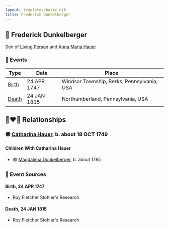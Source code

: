 ```yaml
---
layout: templates/basic.njk
title: Frederick Dunkelberger
---
```

## 🔵 Frederick Dunkelberger

Son of [Living Person](/people/1/13545057) and [Anna Maria Hauer](/people/2/22963774)

### 📆 Events

Type | Date | Place
------ | ------ | ------
[Birth](#event-event-2) | 24 APR 1747 | Windsor Township, Berks, Pennsylvania, USA
[Death](#event-event-3) | 24 JAN 1815 | Northumberland, Pennsylvania, USA

## 👩‍❤️‍👨 Relationships

### 🟣 [Catharina Hauer](/people/7/70737648), b. about 18 OCT 1749

#### Children With Catharina Hauer
* 🟣 [Magdalena Dunkelberger](/people/9/94381550), b. about 1785
### 📰 Event Sources

#### <a id="event-event-2"></a> Birth, 24 APR 1747
* Roy Fletcher Stohler's Research

#### <a id="event-event-3"></a> Death, 24 JAN 1815
* Roy Fletcher Stohler's Research